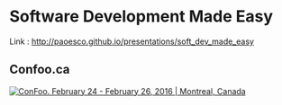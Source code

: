 # Software Development Made Easy

Link : http://paoesco.github.io/presentations/soft_dev_made_easy

## Confoo.ca

[![ConFoo. February 24 - February 26, 2016 | Montreal, Canada](http://confoo.ca/images/propaganda/2015/en/vote.gif)](http://confoo.ca/en/call-for-papers/speaker/paolo-escobar)